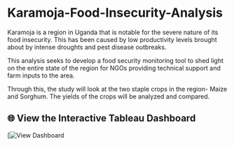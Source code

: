 # Karamoja-Food-Insecurity-Analysis

Karamoja is a region in Uganda that is notable for the severe nature of its food insecurity. This has been caused by low productivity levels brought about by intense droughts and pest disease outbreaks.

This analysis seeks to develop a food security monitoring tool to shed light on the entire state of the region for NGOs providing technical support and farm inputs to the area.

Through this, the study will look at the two staple crops in the region- Maize and Sorghum. The yields of the crops will be analyzed and compared.

## 🌐 View the Interactive Tableau Dashboard

[![View Dashboard]([https://public.tableau.com/views/KaramojaFoodYieldAnalysis/Dashboard1](https://public.tableau.com/views/KaramojaFoodYieldAnalysis/KaramojaMaizeSorghumYieldAnalysisperDistrict?:language=en-GB&:sid=&:redirect=auth&:display_count=n&:origin=viz_share_link))
